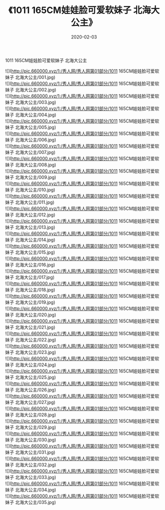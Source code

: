 ﻿---
layout: post
title:  《1011 165CM娃娃脸可爱软妹子 北海大公主》
date:   2020-02-03
img: http://pic.660000.xyz/1:/秀人网/秀人网第01部分/1011 165CM娃娃脸可爱软妹子 北海大公主/000.jpg
categories: [美女, 清纯, 唯美]
---

1011 165CM娃娃脸可爱软妹子 北海大公主

  ![](http://pic.660000.xyz/1:/秀人网/秀人网第01部分/1011 165CM娃娃脸可爱软妹子 北海大公主/001.jpg) <br> ![](http://pic.660000.xyz/1:/秀人网/秀人网第01部分/1011 165CM娃娃脸可爱软妹子 北海大公主/002.jpg) <br> ![](http://pic.660000.xyz/1:/秀人网/秀人网第01部分/1011 165CM娃娃脸可爱软妹子 北海大公主/003.jpg) <br> ![](http://pic.660000.xyz/1:/秀人网/秀人网第01部分/1011 165CM娃娃脸可爱软妹子 北海大公主/004.jpg) <br> ![](http://pic.660000.xyz/1:/秀人网/秀人网第01部分/1011 165CM娃娃脸可爱软妹子 北海大公主/005.jpg) <br> ![](http://pic.660000.xyz/1:/秀人网/秀人网第01部分/1011 165CM娃娃脸可爱软妹子 北海大公主/006.jpg) <br> ![](http://pic.660000.xyz/1:/秀人网/秀人网第01部分/1011 165CM娃娃脸可爱软妹子 北海大公主/007.jpg) <br> ![](http://pic.660000.xyz/1:/秀人网/秀人网第01部分/1011 165CM娃娃脸可爱软妹子 北海大公主/008.jpg) <br> ![](http://pic.660000.xyz/1:/秀人网/秀人网第01部分/1011 165CM娃娃脸可爱软妹子 北海大公主/009.jpg) <br> ![](http://pic.660000.xyz/1:/秀人网/秀人网第01部分/1011 165CM娃娃脸可爱软妹子 北海大公主/010.jpg) <br> ![](http://pic.660000.xyz/1:/秀人网/秀人网第01部分/1011 165CM娃娃脸可爱软妹子 北海大公主/011.jpg) <br> ![](http://pic.660000.xyz/1:/秀人网/秀人网第01部分/1011 165CM娃娃脸可爱软妹子 北海大公主/012.jpg) <br> ![](http://pic.660000.xyz/1:/秀人网/秀人网第01部分/1011 165CM娃娃脸可爱软妹子 北海大公主/013.jpg) <br> ![](http://pic.660000.xyz/1:/秀人网/秀人网第01部分/1011 165CM娃娃脸可爱软妹子 北海大公主/014.jpg) <br> ![](http://pic.660000.xyz/1:/秀人网/秀人网第01部分/1011 165CM娃娃脸可爱软妹子 北海大公主/015.jpg) <br> ![](http://pic.660000.xyz/1:/秀人网/秀人网第01部分/1011 165CM娃娃脸可爱软妹子 北海大公主/016.jpg) <br> ![](http://pic.660000.xyz/1:/秀人网/秀人网第01部分/1011 165CM娃娃脸可爱软妹子 北海大公主/017.jpg) <br> ![](http://pic.660000.xyz/1:/秀人网/秀人网第01部分/1011 165CM娃娃脸可爱软妹子 北海大公主/018.jpg) <br> ![](http://pic.660000.xyz/1:/秀人网/秀人网第01部分/1011 165CM娃娃脸可爱软妹子 北海大公主/019.jpg) <br> ![](http://pic.660000.xyz/1:/秀人网/秀人网第01部分/1011 165CM娃娃脸可爱软妹子 北海大公主/020.jpg) <br> ![](http://pic.660000.xyz/1:/秀人网/秀人网第01部分/1011 165CM娃娃脸可爱软妹子 北海大公主/021.jpg) <br> ![](http://pic.660000.xyz/1:/秀人网/秀人网第01部分/1011 165CM娃娃脸可爱软妹子 北海大公主/022.jpg) <br> ![](http://pic.660000.xyz/1:/秀人网/秀人网第01部分/1011 165CM娃娃脸可爱软妹子 北海大公主/023.jpg) <br> ![](http://pic.660000.xyz/1:/秀人网/秀人网第01部分/1011 165CM娃娃脸可爱软妹子 北海大公主/024.jpg) <br> ![](http://pic.660000.xyz/1:/秀人网/秀人网第01部分/1011 165CM娃娃脸可爱软妹子 北海大公主/025.jpg) <br> ![](http://pic.660000.xyz/1:/秀人网/秀人网第01部分/1011 165CM娃娃脸可爱软妹子 北海大公主/026.jpg) <br> ![](http://pic.660000.xyz/1:/秀人网/秀人网第01部分/1011 165CM娃娃脸可爱软妹子 北海大公主/027.jpg) <br> ![](http://pic.660000.xyz/1:/秀人网/秀人网第01部分/1011 165CM娃娃脸可爱软妹子 北海大公主/028.jpg) <br> ![](http://pic.660000.xyz/1:/秀人网/秀人网第01部分/1011 165CM娃娃脸可爱软妹子 北海大公主/029.jpg) <br> ![](http://pic.660000.xyz/1:/秀人网/秀人网第01部分/1011 165CM娃娃脸可爱软妹子 北海大公主/030.jpg) <br> ![](http://pic.660000.xyz/1:/秀人网/秀人网第01部分/1011 165CM娃娃脸可爱软妹子 北海大公主/031.jpg) <br> ![](http://pic.660000.xyz/1:/秀人网/秀人网第01部分/1011 165CM娃娃脸可爱软妹子 北海大公主/032.jpg) <br> ![](http://pic.660000.xyz/1:/秀人网/秀人网第01部分/1011 165CM娃娃脸可爱软妹子 北海大公主/033.jpg) <br> ![](http://pic.660000.xyz/1:/秀人网/秀人网第01部分/1011 165CM娃娃脸可爱软妹子 北海大公主/034.jpg) <br> ![](http://pic.660000.xyz/1:/秀人网/秀人网第01部分/1011 165CM娃娃脸可爱软妹子 北海大公主/035.jpg) <br>